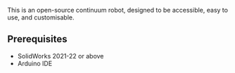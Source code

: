 This is an open-source continuum robot, designed to be accessible, easy to use, and customisable.

## Prerequisites
- SolidWorks 2021-22 or above
- Arduino IDE


